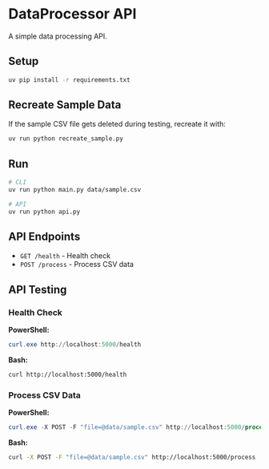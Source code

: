 # DataProcessor API

A simple data processing API.

## Setup

```bash
uv pip install -r requirements.txt
```

## Recreate Sample Data

If the sample CSV file gets deleted during testing, recreate it with:

```bash
uv run python recreate_sample.py
```

## Run

```bash
# CLI
uv run python main.py data/sample.csv

# API
uv run python api.py
```

## API Endpoints

- `GET /health` - Health check
- `POST /process` - Process CSV data

## API Testing

### Health Check

**PowerShell:**
```powershell
curl.exe http://localhost:5000/health
```

**Bash:**
```bash
curl http://localhost:5000/health
```

### Process CSV Data

**PowerShell:**
```powershell
curl.exe -X POST -F "file=@data/sample.csv" http://localhost:5000/process
```

**Bash:**
```bash
curl -X POST -F "file=@data/sample.csv" http://localhost:5000/process
```